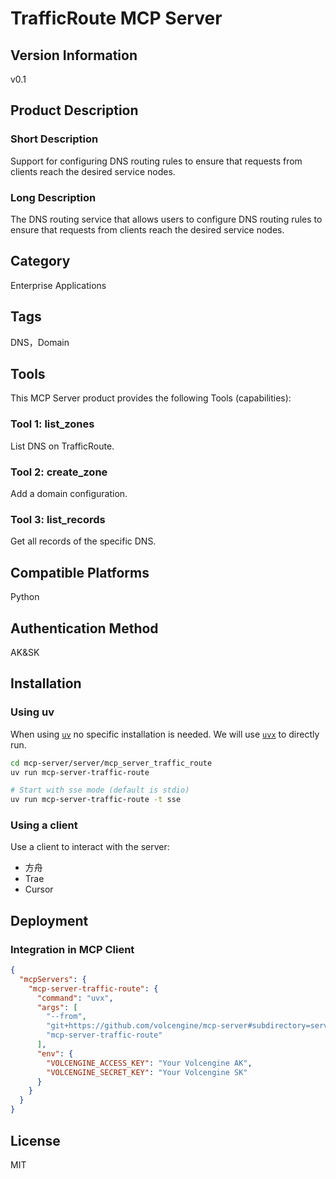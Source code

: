 # TrafficRoute MCP Server

## Version Information

v0.1

## Product Description

###  Short Description

Support for configuring DNS routing rules to ensure that requests from clients reach the desired service nodes.

### Long Description

The DNS routing service that allows users to configure DNS routing rules to ensure that requests from clients reach the desired service nodes.

## Category

Enterprise Applications

## Tags

DNS，Domain

## Tools

This MCP Server product provides the following Tools (capabilities):

### Tool 1: list_zones

List DNS on TrafficRoute.

### Tool 2: create_zone

Add a domain configuration.

### Tool 3: list_records

Get all records of the specific DNS.

## Compatible Platforms

Python

## Authentication Method

AK&amp;SK

## Installation

### Using uv

When using [`uv`](https://docs.astral.sh/uv/) no specific installation is needed.
We will use [`uvx`](https://docs.astral.sh/uv/guides/tools/) to directly run.

```bash
cd mcp-server/server/mcp_server_traffic_route
uv run mcp-server-traffic-route

# Start with sse mode (default is stdio)
uv run mcp-server-traffic-route -t sse
```

### Using a client

Use a client to interact with the server:

- 方舟
- Trae
- Cursor

## Deployment

### Integration in MCP Client

```json
{
  "mcpServers": {
    "mcp-server-traffic-route": {
      "command": "uvx",
      "args": [
        "--from",
        "git+https://github.com/volcengine/mcp-server#subdirectory=server/mcp_server_traffic_route",
        "mcp-server-traffic-route"
      ],
      "env": {
        "VOLCENGINE_ACCESS_KEY": "Your Volcengine AK",
        "VOLCENGINE_SECRET_KEY": "Your Volcengine SK"
      }
    }
  }
}
```

## License

MIT
